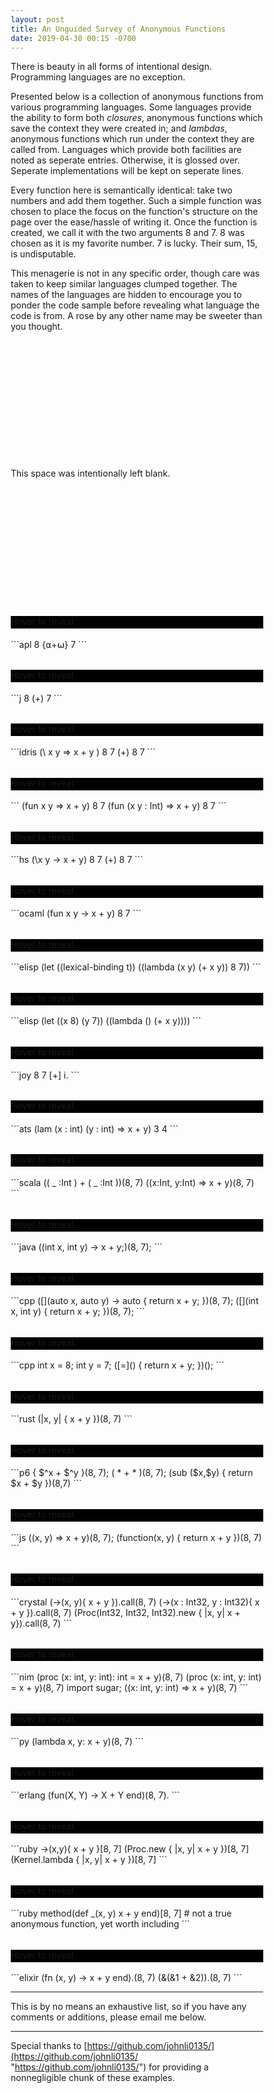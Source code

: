 ```yaml
---
layout: post
title: An Unguided Survey of Anonymous Functions
date: 2019-04-30 00:15 -0700
---
```

<style type="text/css">
*, *:before, *:after {
	box-sizing: border-box;
}

.hvr {
	position: relative;
}

.cover {
	position: absolute;
	top: 0;
	left: 0;
	width: 100%;
	height: 100%;
	background-color: black;
	transition: all .5s;
}

.cover:hover {
	opacity: 0;
}

h3 {
	margin-top: 2em;
}
</style>

There is beauty in all forms of intentional design. Programming languages are no exception. 

Presented below is a collection of anonymous functions from various programming languages. Some languages provide the ability to form both _closures_, anonymous functions which save the context they were created in; and _lambdas_, anonymous functions which run under the context they are called from. Languages which provide both facilities are noted as seperate entries. Otherwise, it is glossed over. Seperate implementations will be kept on seperate lines.

Every function here is semantically identical: take two numbers and add them together. Such a simple function was chosen to place the focus on the function's structure on the page over the ease/hassle of writing it. Once the function is created, we call it with the two arguments 8 and 7. 8 was chosen as it is my favorite number. 7 is lucky. Their sum, 15, is undisputable.

This menagerie is not in any specific order, though care was taken to keep similar languages clumped together. The names of the languages are hidden to encourage you to ponder the code sample before revealing what language the code is from. A rose by any other name may be sweeter than you thought. 

<br/><br/><br/><br/>
<br/><br/><br/><br/>
<br/><br/><br/><br/>
This space was intentionally left blank.
<br/><br/><br/><br/>
<br/><br/><br/><br/>
<br/><br/><br/><br/>


<div class="hvr">
	<div class="cover">Hover to reveal.</div>
	<h3>Dyalog APL</h3>
</div>
```apl
8 {⍺+⍵} 7
```

<div class="hvr">
	<div class="cover">Hover to reveal.</div>
	<h3>J</h3>
</div>
```j
8 (+) 7
```

<div class="hvr">
	<div class="cover">Hover to reveal.</div>
	<h3>Idris</h3>
</div>
```idris
(\ x y => x + y ) 8 7
(+) 8 7
```

<div class="hvr">
	<div class="cover">Hover to reveal.</div>
	<h3>Coq</h3>
</div>
```
(fun x y => x + y) 8 7
(fun (x y : Int) => x + y) 8 7
```

<div class="hvr">
	<div class="cover">Hover to reveal.</div>
	<h3>Haskell</h3>
</div>
```hs
(\x y -> x + y) 8 7
(+) 8 7
```

<div class="hvr">
	<div class="cover">Hover to reveal.</div>
	<h3>OCaml</h3>
</div>
```ocaml
(fun x y -> x + y) 8 7
```

<div class="hvr">
	<div class="cover">Hover to reveal.</div>
	<h3>Emacs Lisp (Closure)</h3>
</div>
```elisp
(let ((lexical-binding t)) ((lambda (x y) (+ x y)) 8 7))
```

<div class="hvr">
	<div class="cover">Hover to reveal.</div>
	<h3>Emacs Lisp (Lambda)</h3>
</div>
```elisp
(let ((x 8) (y 7)) ((lambda () (+ x y))))
```

<div class="hvr">
	<div class="cover">Hover to reveal.</div>
	<h3>Joy</h3>
</div>
```joy
8 7 [+] i.
```


<div class="hvr">
	<div class="cover">Hover to reveal.</div>
	<h3>ATS</h3>
</div>
```ats
(lam (x : int) (y : int) => x + y) 3 4
```

<div class="hvr">
	<div class="cover">Hover to reveal.</div>
	<h3>Scala</h3>
</div>
```scala
(( _ :Int ) + ( _ :Int ))(8, 7)
((x:Int, y:Int) => x + y)(8, 7)
```

<div class="hvr">
	<div class="cover">Hover to reveal.</div>
	<h3>Java 8</h3>
</div>
```java
((int x, int y) ->  x + y;)(8, 7);
```

<div class="hvr">
	<div class="cover">Hover to reveal.</div>
	<h3>C++ (Lambda)</h3>
</div>
```cpp
([](auto x, auto y) -> auto { return x + y; })(8, 7);
([](int x, int y) { return x + y; })(8, 7);
```

<div class="hvr">
	<div class="cover">Hover to reveal.</div>
	<h3>C++ (Closure)</h3>
</div>
```cpp
int x = 8; int y = 7; ([=]() { return x + y; })();
```

<div class="hvr">
	<div class="cover">Hover to reveal.</div>
	<h3>Rust</h3>
</div>
```rust
(|x, y| { x + y })(8, 7)
```

<div class="hvr">
	<div class="cover">Hover to reveal.</div>
	<h3>Raku</h3>
</div>
```p6
{ $^x + $^y }(8, 7);
( * + * )(8, 7);
(sub ($x,$y) { return $x + $y })(8,7)
```

<div class="hvr">
	<div class="cover">Hover to reveal.</div>
	<h3>Javascript</h3>
</div>
```js
((x, y) => x + y)(8, 7);
(function(x, y) { return x + y })(8, 7)
```

<div class="hvr">
	<div class="cover">Hover to reveal.</div>
	<h3>Crystal</h3>
</div>
```crystal
(->(x, y){ x + y }).call(8, 7)
(->(x : Int32, y : Int32){ x + y }).call(8, 7)
(Proc(Int32, Int32, Int32).new { |x, y| x + y}).call(8, 7)
```

<div class="hvr">
	<div class="cover">Hover to reveal.</div>
	<h3>Nim</h3>
</div>
```nim
(proc (x: int, y: int): int = x + y)(8, 7)
(proc (x: int, y: int) = x + y)(8, 7)
import sugar; ((x: int, y: int) => x + y)(8, 7)
```

<div class="hvr">
	<div class="cover">Hover to reveal.</div>
	<h3>Python</h3>
</div>
```py
(lambda x, y: x + y)(8, 7)
```

<div class="hvr">
	<div class="cover">Hover to reveal.</div>
	<h3>Erlang</h3>
</div>
```erlang
(fun(X, Y) -> X + Y end)(8, 7).
```

<div class="hvr">
	<div class="cover">Hover to reveal.</div>
	<h3>Ruby (Lambda)</h3>
</div>
```ruby
->(x,y){ x + y }[8, 7]
(Proc.new { |x, y| x + y })[8, 7]
(Kernel.lambda { |x, y| x + y })[8, 7]
```

<div class="hvr">
	<div class="cover">Hover to reveal.</div>
	<h3>Ruby (Closure)</h3>
</div>
```ruby
method(def _(x, y) x + y end)[8, 7] # not a true anonymous function, yet worth including
```

<div class="hvr">
	<div class="cover">Hover to reveal.</div>
	<h3>Elixir</h3>
</div>
```elixir
(fn (x, y) -> x + y end).(8, 7)
(&(&1 + &2)).(8, 7)
```


---

This is by no means an exhaustive list, so if you have any comments or additions, please email me below.

---
Special thanks to [https://github.com/johnli0135/](https://github.com/johnli0135/ "https://github.com/johnli0135/") for providing a nonnegligible chunk of these examples.
